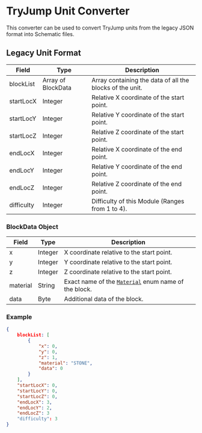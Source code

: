 TryJump Unit Converter
======================

This converter can be used to convert TryJump units from the legacy JSON format into Schematic files.

Legacy Unit Format
------------------

| Field      | Type               | Description                                              |
|------------|--------------------|----------------------------------------------------------|
| blockList  | Array of BlockData | Array containing the data of all the blocks of the unit. |
| startLocX  | Integer            | Relative X coordinate of the start point.                |
| startLocY  | Integer            | Relative Y coordinate of the start point.                |
| startLocZ  | Integer            | Relative Z coordinate of the start point.                |
| endLocX    | Integer            | Relative X coordinate of the end point.                  |
| endLocY    | Integer            | Relative Y coordinate of the end point.                  |
| endLocZ    | Integer            | Relative Z coordinate of the end point.                  |
| difficulty | Integer            | Difficulty of this Module (Ranges from 1 to 4).          |

### BlockData Object

| Field    | Type    | Description                                          | 
|----------|---------|------------------------------------------------------|
| x        | Integer | X coordinate relative to the start point.            |
| y        | Integer | Y coordinate relative to the start point.            |
| z        | Integer | Z coordinate relative to the start point.            |
| material | String  | Exact name of the [`Material`](https://hub.spigotmc.org/javadocs/spigot/org/bukkit/Material.html) enum name of the block. |
| data     | Byte    | Additional data of the block.                        |

### Example

```JSON
{
    blockList: [
        {
            "x": 0,
            "y": 0,
            "z": 1,
            "material": "STONE",
            "data": 0
        }
    ],
    "startLocX": 0,
    "startLocY": 0,
    "startLocZ": 0,
    "endLocX": 3,
    "endLocY": 2,
    "endLocZ": 3
    "difficulty": 3
}
```
